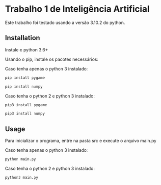# Trabalho 1 de Inteligência Artificial

Este trabalho foi testado usando a versão 3.10.2 do python.

## Installation

Instale o python 3.6+

Usando o pip, instale os pacotes necessários:

Caso tenha apenas o python 3 instalado:
```bash
pip install pygame
```
```bash
pip install numpy
```

Caso tenha o python 2 e python 3 instalado:
```bash
pip3 install pygame
```
```bash
pip3 install numpy
```

## Usage

Para inicializar o programa, entre na pasta src e execute o arquivo main.py

Caso tenha apenas o python 3 instalado:
```bash
python main.py
```

Caso tenha o python 2 e python 3 instalado:
```bash
python3 main.py
```
